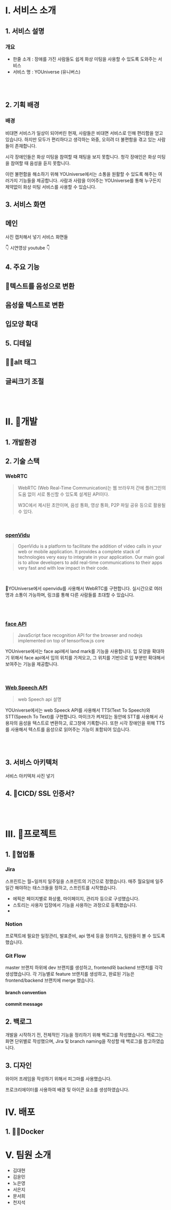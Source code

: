 # Ⅰ. 서비스 소개
## 1. 서비스 설명

### 개요

- 한줄 소개 : 장애를 가진 사람들도 쉽게 화상 미팅을 사용할 수 있도록 도와주는 서비스
- 서비스 명 : YOUniverse (유니버스)

<br/>
<br/>

## 2. 기획 배경

### 배경

비대면 서비스가 일상이 되어버린 현재, 사람들은 비대면 서비스로 인해 편리함을 얻고 있습니다.
하지만 모두가 편리하다고 생각하는 와중, 오히려 더 불편함을 겪고 있는 사람들이 존재합니다.

시각 장애인들은 화상 미팅을 참여할 때 채팅을 보지 못합니다. 
청각 장애인은 화상 미팅을 참여할 때 음성을 듣지 못합니다.

이런 불편함을 해소하기 위해 YOUniverse에서는 소통을 원활할 수 있도록 해주는 여러가지 기능들을 제공합니다.
사람과 사람을 이어주는 YOUniverse를 통해 누구든지 제약없이 화상 미팅 서비스를 사용할 수 있습니다.



## 3. 서비스 화면
## 메인
사진 캡처해서 넣기
서비스 화면들



👇 시연영상 youtube 👇


## 4. 주요 기능
## 텍스트를 음성으로 변환
## 음성을 텍스트로 변환
## 입모양 확대




## 5. 디테일
## alt 태그
## 글씨크기 조절 

<br/>
<br/>

# Ⅱ. 개발

## 1. 개발환경



## 2. 기술 스택

### WebRTC

> WebRTC (Web Real-Time Communication)는 웹 브라우저 간에 플러그인의 도움 없이 서로 통신할 수 있도록 설계된 API이다. 
>
> W3C에서 제시된 초안이며, 음성 통화, 영상 통화, P2P 파일 공유 등으로 활용될 수 있다.

<br/>

### [openVidu](https://openvidu.io/)


> OpenVidu is a platform to facilitate the addition of video calls in your web or mobile application. It provides a complete stack of technologies very easy to integrate in your application. Our main goal is to allow developers to add real-time communications to their apps very fast and with low impact in their code.


<!-- 
WebRTC를 보다 간단하게 적용할 수 있고, 다양한 프레임워크와 호환성이 높은 openvidu를 사용하여 프로젝트를 진행했습니다. 사용 방법은 openvidu tutorail 또는, 프로젝트의 front 폴더 하위의 gameroom 등에서 확인 할 수 있습니다.
-->

<br/>

YOUniverse에서 openvidu를 사용해서 WebRTC를 구현합니다. 실시간으로 여러명과 소통이 가능하며, 링크를 통해 다른 사람들를 초대할 수 있습니다.

<br/>
<br/>

### [face API](https://github.com/justadudewhohacks/face-api.js)

> JavaScript face recognition API for the browser and nodejs implemented on top of tensorflow.js core


YOUniverse에서는 face api에서 land mark를 기능을 사용합니다. 입 모양을 확대하기 위해서 face api에서 입의 위치를 가져오고, 그 위치를 기반으로 입 부분만 확대해서 보여주는 기능을 제공합니다.

<br/>

### [Web Speech API](https://developer.mozilla.org/en-US/docs/Web/API/Web_Speech_API)

> web Speech api 설명

YOUniverse에서는 web Speeck API를 사용해서 TTS(Text To Speech)와 STT(Speech To Text)를 구현합니다. 마이크가 켜져있는 동안에 STT를 사용해서 사용자의 음성을 텍스트로 변환하고, 로그창에 기록합니다.
또한 시각 장애인을 위해 TTS를 사용해서 텍스트를 음성으로 읽어주는 기능이 포함되어 있습니다.

<br/>
<br/>



## 3. 서비스 아키텍처

서비스 아키텍처 사진 넣기

## 4. CICD/ SSL 인증서?

<br/>
<br/>


# Ⅲ. 프로젝트

## 1. 협업툴

### Jira
스프린트는 월~일까지 일주일을 스프린트의 기간으로 정했습니다.
매주 월요일에 일주일간 해야하는 태스크들을 정하고, 스프린트를 시작했습니다.
* 에픽은 페이지별로 화상룸, 마이페이지, 관리자 등으로 구성했습니다.
* 스토리는 사용자 입장에서 기능을 사용하는 과정으로 등록했습니다. 
* 


### Notion
프로젝트에 필요한 일정관리, 발표준비, api 명세 등을 정리하고, 팀원들이 볼 수 있도록 했습니다.



### Git Flow
master 브랜치 하위에 dev 브랜치를 생성하고, frontend와 backend 브랜치를 각각 생성했습니다.
각 기능별로 feature 브랜치를 생성하고, 완료된 기능은 frontend/backend 브랜치에 merge 했습니다.

#### branch convention
#### commit message


## 2. 백로그
개발을 시작하기 전, 전체적인 기능을 정리하기 위해 백로그를 작성했습니다. 
백로그는 화면 단위별로 작성했으며, Jira 및 branch naming을 작성할 때 백로그를 참고하였습니다.


## 3. 디자인
와이어 프레임을 작성하기 위해서 피그마를 사용했습니다. 

프로크리에이터를 사용하여 배경 및 아이콘 요소를 생성하였습니다.


# Ⅳ. 배포

## 1. Docker



# Ⅴ. 팀원 소개

* 김대현
* 김윤민
* 노은영
* 서은지
* 문서희
* 천지석






